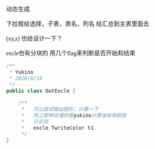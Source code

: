 <font face="SimSun" size=3>
动态生成

下拉框给选择，子表，表名，列名
给汇总到主表里面去

(xy,z) 也给设计一下？

excle也有分块的 用几个flag来判断是否开始和结束

~~~java
/**
 * Yukino
 * 2020/6/18
 */
public class OutExcle {

    /**
     *   可以尝试输出图形，计算一下
     *   网上那种动漫的图yukino计算坐标和颜色
     *   已实现
     *   excle.TwriteColor.t1
     */
}
~~~
</font>